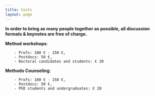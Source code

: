 ```yaml
---
title: Costs
layout: page
---
```


**In order to bring as many people together as possible, all discussion formats & keynotes are free of charge.** 

**Method workshops**:

	
		- Profs: 100 € - 150 €, 
		- Postdocs: 50 €, 
		- Doctoral candidates and students: € 20
	


**Methods Counseling**:

	
		- Profs: 100 € - 150 €, 
		- Postdocs: 50 €, 
		- PhD students and undergraduates: € 20
	

